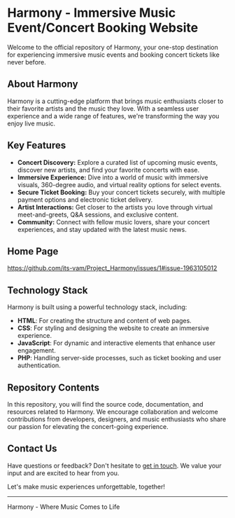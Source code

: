 # Harmony - Immersive Music Event/Concert Booking Website

Welcome to the official repository of Harmony, your one-stop destination for experiencing immersive music events and booking concert tickets like never before. 

## About Harmony
Harmony is a cutting-edge platform that brings music enthusiasts closer to their favorite artists and the music they love. With a seamless user experience and a wide range of features, we're transforming the way you enjoy live music.

## Key Features
- **Concert Discovery:** Explore a curated list of upcoming music events, discover new artists, and find your favorite concerts with ease.
- **Immersive Experience:** Dive into a world of music with immersive visuals, 360-degree audio, and virtual reality options for select events.
- **Secure Ticket Booking:** Buy your concert tickets securely, with multiple payment options and electronic ticket delivery.
- **Artist Interactions:** Get closer to the artists you love through virtual meet-and-greets, Q&A sessions, and exclusive content.
- **Community:** Connect with fellow music lovers, share your concert experiences, and stay updated with the latest music news.

## Home Page
https://github.com/its-vam/Project_Harmony/issues/1#issue-1963105012

## Technology Stack
Harmony is built using a powerful technology stack, including:
- **HTML**: For creating the structure and content of web pages.
- **CSS**: For styling and designing the website to create an immersive experience.
- **JavaScript**: For dynamic and interactive elements that enhance user engagement.
- **PHP**: Handling server-side processes, such as ticket booking and user authentication.

## Repository Contents
In this repository, you will find the source code, documentation, and resources related to Harmony. We encourage collaboration and welcome contributions from developers, designers, and music enthusiasts who share our passion for elevating the concert-going experience.

## Contact Us
Have questions or feedback? Don't hesitate to [get in touch](mailto:vaivaswat17@gmail.com). We value your input and are excited to hear from you.

Let's make music experiences unforgettable, together!

---

Harmony - Where Music Comes to Life

